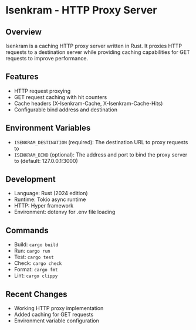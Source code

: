 # Isenkram - HTTP Proxy Server

## Overview
Isenkram is a caching HTTP proxy server written in Rust. It proxies HTTP requests to a destination server while providing caching capabilities for GET requests to improve performance.

## Features
- HTTP request proxying
- GET request caching with hit counters
- Cache headers (X-Isenkram-Cache, X-Isenkram-Cache-Hits)
- Configurable bind address and destination

## Environment Variables
- `ISENKRAM_DESTINATION` (required): The destination URL to proxy requests to
- `ISENKRAM_BIND` (optional): The address and port to bind the proxy server to (default: 127.0.0.1:3000)

## Development
- Language: Rust (2024 edition)
- Runtime: Tokio async runtime
- HTTP: Hyper framework
- Environment: dotenvy for .env file loading

## Commands
- Build: `cargo build`
- Run: `cargo run`
- Test: `cargo test`
- Check: `cargo check`
- Format: `cargo fmt`
- Lint: `cargo clippy`

## Recent Changes
- Working HTTP proxy implementation
- Added caching for GET requests
- Environment variable configuration
